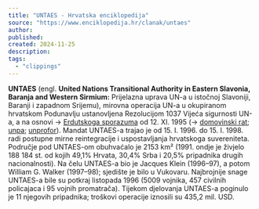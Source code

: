 ```yaml
---
title: "UNTAES - Hrvatska enciklopedija"
source: "https://www.enciklopedija.hr/clanak/untaes"
author:
published:
created: 2024-11-25
description:
tags:
  - "clippings"
---
```

**UNTAES** (engl. **United Nations Transitional Authority in Eastern Slavonia, Baranja and Western Sirmium:** Prijelazna uprava UN-a u istočnoj Slavoniji, Baranji i zapadnom Srijemu), mirovna operacija UN-a u okupiranom hrvatskom Podunavlju ustanovljena Rezolucijom 1037 Vijeća sigurnosti UN-a, a na osnovi → [Erdutskoga sporazuma](https://www.enciklopedija.hr/clanak/erdutski-sporazum) od 12. XI. 1995 (→ [domovinski rat](https://www.enciklopedija.hr/clanak/domovinski-rat); [unpa](https://www.enciklopedija.hr/clanak/unpa); [unprofor](https://www.enciklopedija.hr/clanak/unprofor)). Mandat UNTAES-a trajao je od 15. I. 1996. do 15. I. 1998. radi postupne mirne reintegracije i uspostavljanja hrvatskoga suvereniteta. Područje pod UNTAES-om obuhvaćalo je 2153 km² (1991. ondje je živjelo 188 184 st. od kojih 49,1% Hrvata, 30,4% Srba i 20,5% pripadnika drugih nacionalnosti). Na čelu UNTAES-a bio je Jacques Klein (1996–97), a potom William G. Walker (1997–98); sjedište je bilo u Vukovaru. Najbrojnije snage UNTAES-a bile su potkraj listopada 1996 (5009 vojnika, 457 civilnih policajaca i 95 vojnih promatrača). Tijekom djelovanja UNTAES-a poginulo je 11 njegovih pripadnika; troškovi operacije iznosili su 435,2 mil. USD.